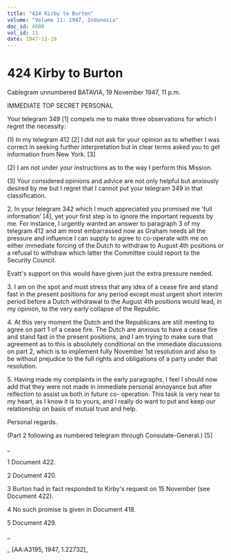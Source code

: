 ```yaml
---
title: "424 Kirby to Burton"
volume: "Volume 11: 1947, Indonesia"
doc_id: 4608
vol_id: 11
date: 1947-11-19
---
```


# 424 Kirby to Burton

Cablegram unnumbered BATAVIA, 19 November 1947, 11 p.m.

IMMEDIATE TOP SECRET PERSONAL

Your telegram 349 [1] compels me to make three observations for which I regret the necessity:

(1) In my telegram 412 [2] I did not ask for your opinion as to whether I was correct in seeking further interpretation but in clear terms asked you to get information from New York. [3]

(2) I am not under your instructions as to the way I perform this Mission.

(3) Your considered opinions and advice are not only helpful but anxiously desired by me but I regret that I cannot put your telegram 349 in that classification.

2\. In your telegram 342 which I much appreciated you promised me 'full information' [4], yet your first step is to ignore the important requests by me. For instance, I urgently wanted an answer to paragraph 3 of my telegram 412 and am most embarrassed now as Graham needs all the pressure and influence I can supply to agree to co-operate with me on either immediate forcing of the Dutch to withdraw to August 4th positions or a refusal to withdraw which latter the Committee could report to the Security Council.

Evatt's support on this would have given just the extra pressure needed.

3\. I am on the spot and must stress that any idea of a cease fire and stand fast in the present positions for any period except most urgent short interim period before a Dutch withdrawal to the August 4th positions would lead, in my opinion, to the very early collapse of the Republic.

4\. At this very moment the Dutch and the Republicans are still meeting to agree on part 1 of a cease fire. The Dutch are anxious to have a cease fire and stand fast in the present positions, and I am trying to make sure that agreement as to this is absolutely conditional on the immediate discussions on part 2, which is to implement fully November 1st resolution and also to be without prejudice to the full rights and obligations of a party under that resolution.

5\. Having made my complaints in the early paragraphs, I feel I should now add that they were not made in immediate personal annoyance but after reflection to assist us both in future co- operation. This task is very near to my heart, as I know it is to yours, and I really do want to put and keep our relationship on basis of mutual trust and help.

Personal regards.

(Part 2 following as numbered telegram through Consulate-General.) [5]

_

1 Document 422.

2 Document 420.

3 Burton had in fact responded to Kirby's request on 15 November (see Document 422).

4 No such promise is given in Document 418.

5 Document 429.

_

_ [AA:A3195, 1947, 1.22732]_
